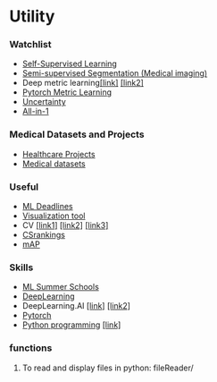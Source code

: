 Utility
====

### Watchlist
- [Self-Supervised Learning](https://github.com/jason718/awesome-self-supervised-learning) 
- [Semi-supervised Segmentation (Medical imaging)](https://github.com/HiLab-git/SSL4MIS)
- Deep metric learning[[link]](https://github.com/adigasu/Survey_of_Deep_Metric_Learning) [[link2]](https://github.com/Confusezius/Deep-Metric-Learning-Baselines)
- [Pytorch Metric Learning](https://github.com/KevinMusgrave/pytorch-metric-learning)
- [Uncertainty](https://github.com/MOONJOOYOUNG/Deep-learning-Uncertainty-papers)
- [All-in-1](https://github.com/Nachimak28/awesome-list-of-awesomes)

### Medical Datasets and Projects
- [Healthcare Projects](https://github.com/prasadseemakurthi/Deep-Neural-Networks-HealthCare)
- [Medical datasets](https://github.com/beamandrew/medical-data)


### Useful
- [ML Deadlines](https://vision.ai.illinois.edu/links/)
- [Visualization tool](https://github.com/rougier/scientific-visualization-book)
- CV [[link1]](https://github.com/biomadeira/resume) [[link2]](https://github.com/jekyllt/vitae) [[link3]](https://github.com/deedy/Deedy-Resume)
- [CSrankings](https://github.com/emeryberger/CSrankings)
- [mAP](https://towardsdatascience.com/breaking-down-mean-average-precision-map-ae462f623a52)


### Skills
- [ML Summer Schools](https://github.com/sshkhr/awesome-mlss)
- [DeepLearning](https://github.com/ChristosChristofidis/awesome-deep-learning)
- DeepLearning.AI [[link]](https://github.com/ShahariarRabby/deeplearning.ai) [[link2]](https://github.com/Kulbear/deep-learning-coursera) 
- [Pytorch](https://github.com/CW-Huang/welcome_tutorials)
- [Python programming](https://dabeaz-course.github.io/practical-python/Notes/01_Introduction/02_Hello_world.html) [[link]](https://github.com/dabeaz-course/practical-python)


### functions
1. To read and display files in python: fileReader/
